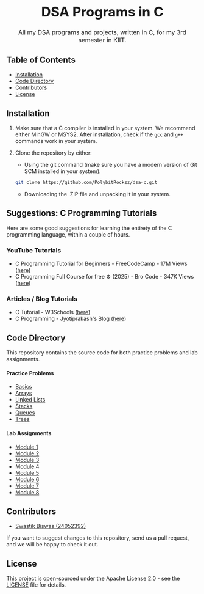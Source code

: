 <h1 align="center" style="text-align: center; font-size: 35px; font-weight: 700;">DSA Programs in C</h1>

<p align="center" style="text-align: center; font-size: 16px;">All my DSA programs and projects, written in C, for my 3rd semester in KIIT.</p>

## Table of Contents

- [Installation](#installation)
- [Code Directory](#code-directory)
- [Contributors](#contributors)
- [License](#license)

## Installation

1. Make sure that a C compiler is installed in your system. We recommend either MinGW or MSYS2. After installation, check if the `gcc` and `g++` commands work in your system.

2. Clone the repository by either:
    - Using the git command (make sure you have a modern version of Git SCM installed in your system).
    ```bash
    git clone https://github.com/PolybitRockzz/dsa-c.git
    ```
    - Downloading the .ZIP file and unpacking it in your system.

## Suggestions: C Programming Tutorials

Here are some good suggestions for learning the entirety of the C programming language, within a couple of hours.

### YouTube Tutorials

- C Programming Tutorial for Beginners - FreeCodeCamp - 17M Views ([here](https://www.youtube.com/watch?v=KJgsSFOSQv0))
- C Programming Full Course for free ⚙️ (2025) - Bro Code - 347K Views ([here](https://www.youtube.com/watch?v=xND0t1pr3KY))

### Articles / Blog Tutorials

- C Tutorial - W3Schools ([here](https://www.w3schools.com/c/))
- C Programming - Jyotiprakash's Blog ([here](https://blog.jyotiprakash.org/c-programming))

## Code Directory

This repository contains the source code for both practice problems and lab assignments.

#### Practice Problems

- [Basics](./practice/basics/)
- [Arrays](./practice/arrays/)
- [Linked Lists](./practice/linkedlists/)
- [Stacks](./practice/stacks/)
- [Queues](./practice/queues/)
- [Trees](./practice/trees/)

#### Lab Assignments

- [Module 1](./lab/module1/)
- [Module 2](./lab/module2/)
- [Module 3](./lab/module3/)
- [Module 4](./lab/module4/)
- [Module 5](./lab/module5/)
- [Module 6](./lab/module6/)
- [Module 7](./lab/module7/)
- [Module 8](./lab/module8/)

## Contributors

- [Swastik Biswas (24052392)](https://github.com/PolybitRockzz)

If you want to suggest changes to this repository, send us a pull request, and we will be happy to check it out.

## License

This project is open-sourced under the Apache License 2.0 - see the [LICENSE](./LICENSE) file for details.